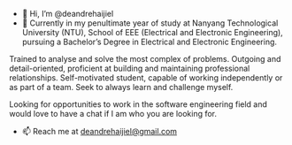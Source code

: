 - 👋 Hi, I’m @deandrehaijiel
- 👀 Currently in my penultimate year of study at Nanyang Technological University (NTU), School of EEE (Electrical and Electronic Engineering), pursuing a Bachelor’s Degree in Electrical and Electronic Engineering. 

Trained to analyse and solve the most complex of problems. Outgoing and detail-oriented, proficient at building and maintaining professional relationships. Self-motivated student, capable of working independently or as part of a team. Seek to always learn and challenge myself.

Looking for opportunities to work in the software engineering field and would love to have a chat if I am who you are looking for.
- 📫 Reach me at deandrehaijiel@gmail.com

<!---
deandrehaijiel/deandrehaijiel is a ✨ special ✨ repository because its `README.md` (this file) appears on your GitHub profile.
You can click the Preview link to take a look at your changes.
--->
